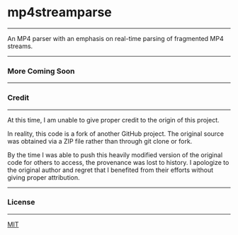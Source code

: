 # mp4streamparse
----
An MP4 parser with an emphasis on real-time parsing of fragmented MP4 streams.

----


### More Coming Soon


----
### Credit
----
At this time, I am unable to give proper credit to the origin of this project.

In reality, this code is a fork of another GitHub project. The original source was obtained via a ZIP file rather than through git clone or fork.

By the time I was able to push this heavily modified version of the original code for others to access, the provenance was lost to history.
I apologize to the original author and regret that I benefited from their efforts without giving proper attribution.

----
### License
----
[MIT](http://opensource.org/licenses/MIT)

